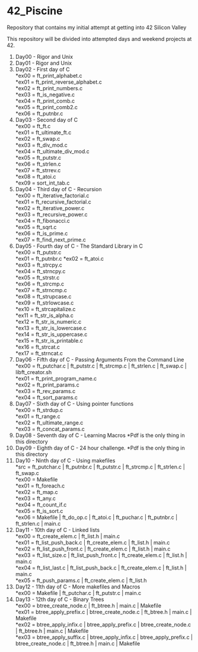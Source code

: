 # 42_Piscine
Repository that contains my initial attempt at getting into 42 Silicon Valley

This repository will be divided into attempted days and weekend projects at 42.


1) Day00 - Rigor and Unix
2) Day01 - Rigor and Unix
3) Day02 - First day of C  
  *ex00 = ft_print_alphabet.c  
  *ex01 = ft_print_reverse_alphabet.c  
  *ex02 = ft_print_numbers.c  
  *ex03 = ft_is_negative.c  
  *ex04 = ft_print_comb.c  
  *ex05 = ft_print_comb2.c  
  *ex06 = ft_putnbr.c  
4) Day03 - Second day of C  
  *ex00 = ft_ft.c  
  *ex01 = ft_ultimate_ft.c  
  *ex02 = ft_swap.c  
  *ex03 = ft_div_mod.c  
  *ex04 = ft_ultimate_div_mod.c  
  *ex05 = ft_putstr.c  
  *ex06 = ft_strlen.c  
  *ex07 = ft_strrev.c  
  *ex08 = ft_atoi.c  
  *ex09 = sort_int_tab.c  
5) Day04 - Third day of C - Recursion  
  *ex00 = ft_iterative_factorial.c  
  *ex01 = ft_recursive_factorial.c  
  *ex02 = ft_iterative_power.c  
  *ex03 = ft_recursive_power.c  
  *ex04 = ft_fibonacci.c  
  *ex05 = ft_sqrt.c  
  *ex06 = ft_is_prime.c  
  *ex07 = ft_find_next_prime.c  
6) Day05 - Fourth day of C - The Standard Library in C  
  *ex00 = ft_putstr.c  
  *ex01 = ft_putnbr.c
  *ex02 = ft_atoi.c  
  *ex03 = ft_strcpy.c  
  *ex04 = ft_strncpy.c  
  *ex05 = ft_strstr.c  
  *ex06 = ft_strcmp.c  
  *ex07 = ft_strncmp.c  
  *ex08 = ft_strupcase.c  
  *ex09 = ft_strlowcase.c  
  *ex10 = ft_strcapitalize.c  
  *ex11 = ft_str_is_alpha.c  
  *ex12 = ft_str_is_numeric.c  
  *ex13 = ft_str_is_lowercase.c  
  *ex14 = ft_str_is_uppercase.c  
  *ex15 = ft_str_is_printable.c  
  *ex16 = ft_strcat.c  
  *ex17 = ft_strncat.c  
7) Day06 - Fifth day of C - Passing Arguments From the Command Line  
  *ex00 = ft_putchar.c | ft_putstr.c | ft_strcmp.c | ft_strlen.c | ft_swap.c | libft_creator.sh  
  *ex01 = ft_print_program_name.c  
  *ex02 = ft_print_params.c  
  *ex03 = ft_rev_params.c  
  *ex04 = ft_sort_params.c  
8) Day07 - Sixth day of C - Using pointer functions  
  *ex00 = ft_strdup.c  
  *ex01 = ft_range.c  
  *ex02 = ft_ultimate_range.c  
  *ex03 = ft_concat_params.c  
9) Day08 - Seventh day of C - Learning Macros *Pdf is the only thing in this directory  
10) Day09 - Eighth day of C - 24 hour challenge. *Pdf is the only thing in this directory  
11) Day10 - Ninth day of C - Using makefiles  
  *src = ft_putchar.c | ft_putnbr.c | ft_putstr.c | ft_strcmp.c | ft_strlen.c | ft_swap.c  
  *ex00 = Makefile  
  *ex01 = ft_foreach.c  
  *ex02 = ft_map.c  
  *ex03 = ft_any.c  
  *ex04 = ft_count_if.c  
  *ex05 = ft_is_sort.c  
  *ex06 = Makefile | ft_do_op.c | ft_atoi.c | ft_puchar.c | ft_putnbr.c | ft_strlen.c | main.c  
12) Day11 - 10th day of C - Linked lists  
  *ex00 = ft_create_elem.c | ft_list.h | main.c  
  *ex01 = ft_list_push_back.c | ft_create_elem.c | ft_list.h | main.c  
  *ex02 = ft_list_push_front.c | ft_create_elem.c | ft_list.h | main.c  
  *ex03 = ft_list_size.c | ft_list_push_front.c | ft_create_elem.c | ft_list.h | main.c  
  *ex04 = ft_list_last.c | ft_list_push_back.c | ft_create_elem.c | ft_list.h | main.c  
  *ex05 = ft_push_params.c | ft_create_elem.c | ft_list.h  
13) Day12 - 11th day of C - More makefiles and Macros  
  *ex00 = Makefile | ft_putchar.c | ft_putstr.c | main.c  
14) Day13 - 12th day of C - Binary Trees  
  *ex00 = btree_create_node.c | ft_btree.h | main.c | Makefile  
  *ex01 = btree_apply_prefix.c | btree_create_node.c | ft_btree.h | main.c | Makefile  
  *ex02 = btree_apply_infix.c | btree_apply_prefix.c | btree_create_node.c | ft_btree.h | main.c | Makefile  
  *ex03 = btree_apply_suffix.c | btree_apply_infix.c | btree_apply_prefix.c | btree_create_node.c | ft_btree.h | main.c | Makefile  
  

